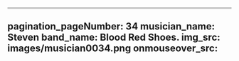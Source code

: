 ------
pagination_pageNumber: 34
musician_name: Steven
band_name: Blood Red Shoes.
img_src: images/musician0034.png
onmouseover_src: 
------
